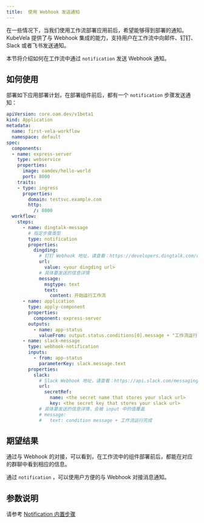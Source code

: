 ```yaml
---
title:  使用 Webhook 发送通知
---
```


在一些情况下，当我们使用工作流部署应用前后，希望能够得到部署的通知。KubeVela 提供了与 Webhook 集成的能力，支持用户在工作流中向邮件、钉钉、Slack 或者飞书发送通知。

本节将介绍如何在工作流中通过 `notification` 发送 Webhook 通知。

## 如何使用

部署如下应用部署计划，在部署组件前后，都有一个 `notification` 步骤发送通知：

```yaml
apiVersion: core.oam.dev/v1beta1
kind: Application
metadata:
  name: first-vela-workflow
  namespace: default
spec:
  components:
  - name: express-server
    type: webservice
    properties:
      image: oamdev/hello-world
      port: 8000
    traits:
    - type: ingress
      properties:
        domain: testsvc.example.com
        http:
          /: 8000
  workflow:
    steps:
      - name: dingtalk-message
        # 指定步骤类型
        type: notification
        properties:
          dingding:
            # 钉钉 Webhook 地址，请查看：https://developers.dingtalk.com/document/robots/custom-robot-access
            url:
              value: <your dingding url>
            # 具体要发送的信息详情
            message:
              msgtype: text
              text:
                content: 开始运行工作流
      - name: application
        type: apply-component
        properties:
          component: express-server
        outputs:
          - name: app-status
            valueFrom: output.status.conditions[0].message + "工作流运行完成"
      - name: slack-message
        type: webhook-notification
        inputs:
          - from: app-status
            parameterKey: slack.message.text
        properties:
          slack:
            # Slack Webhook 地址，请查看：https://api.slack.com/messaging/webhooks
            url:
              secretRef:
                name: <the secret name that stores your slack url>
                key: <the secret key that stores your slack url>
            # 具体要发送的信息详情，会被 input 中的值覆盖
            # message:
            #   text: condition message + 工作流运行完成
```

## 期望结果

通过与 Webhook 的对接，可以看到，在工作流中的组件部署前后，都能在对应的群聊中看到相应的信息。

通过 `notification` ，可以使用户方便的与 Webhook 对接消息通知。

## 参数说明

请参考 [Notification 内置步骤](built-in-workflow-defs##notification)
